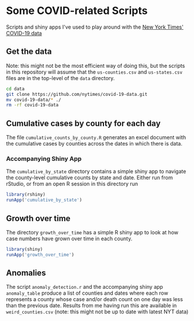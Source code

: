 # Some COVID-related Scripts

Scripts and shiny apps I've used to play around with the [New York Times' COVID-19 data](https://github.com/nytimes/covid-19-data)

## Get the data

Note: this might not be the most efficient way of doing this, but the scripts in this repository will assume that the `us-counties.csv` and `us-states.csv` files are in the top-level of the `data` directory.

```bash
cd data
git clone https://github.com/nytimes/covid-19-data.git
mv covid-19-data/* ./
rm -rf covid-19-data
```

## Cumulative cases by county for each day

The file `cumulative_counts_by_county.R` generates an excel document with the cumulative cases by counties across the dates in which there is data.

### Accompanying Shiny App

The `cumulative_by_state` directory contains a simple shiny app to navigate the county-level cumulative counts by state and date. Either run from rStudio, or from an open R session in this directory run

```r
library(rshiny)
runApp('cumulative_by_state')
```

## Growth over time

The directory `growth_over_time` has a simple R shiny app to look at how case numbers have grown over time in each county.

```r
library(shiny)
runApp('growth_over_time')
```

## Anomalies

The script `anomaly_detection.r` and the accompanying shiny app `anomaly_table` produce a list of counties and dates where each row represents a county whose case and/or death count on one day was less than the previous date. Results from me having run this are available in `weird_counties.csv` (note: this might not be up to date with latest NYT data)